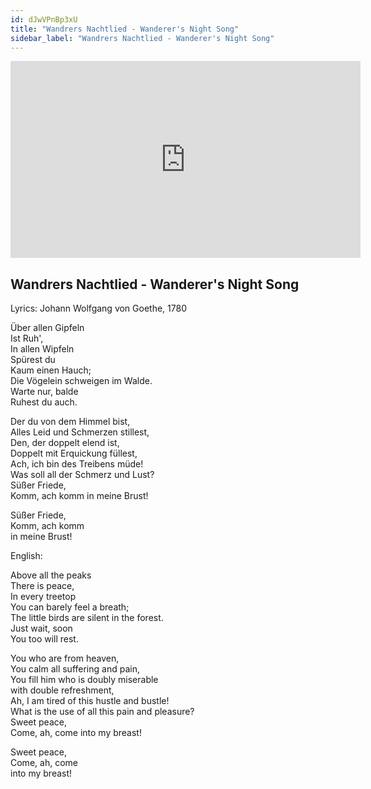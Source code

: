```yaml
---
id: dJwVPnBp3xU
title: "Wandrers Nachtlied - Wanderer's Night Song"
sidebar_label: "Wandrers Nachtlied - Wanderer's Night Song"
---
```


<div class="video-float-container">
  <iframe
    width="560"
    height="315"
    src="https://www.youtube.com/embed/dJwVPnBp3xU"
    title="YouTube video player"
    frameborder="0"
    allow="accelerometer; autoplay; clipboard-write; encrypted-media; gyroscope; picture-in-picture; web-share"
    referrerpolicy="strict-origin-when-cross-origin"
    allowfullscreen
  ></iframe>
</div>

## Wandrers Nachtlied - Wanderer's Night Song

Lyrics: Johann Wolfgang von Goethe, 1780

Über allen Gipfeln  
Ist Ruh',  
In allen Wipfeln  
Spürest du  
Kaum einen Hauch;  
Die Vögelein schweigen im Walde.  
Warte nur, balde  
Ruhest du auch.

Der du von dem Himmel bist,  
Alles Leid und Schmerzen stillest,  
Den, der doppelt elend ist,  
Doppelt mit Erquickung füllest,  
Ach, ich bin des Treibens müde!  
Was soll all der Schmerz und Lust?  
Süßer Friede,  
Komm, ach komm in meine Brust!

Süßer Friede,  
Komm, ach komm   
in meine Brust!

English:

Above all the peaks  
There is peace,  
In every treetop  
You can barely feel a breath;  
The little birds are silent in the forest.  
Just wait, soon  
You too will rest.

You who are from heaven,  
You calm all suffering and pain,  
You fill him who is doubly miserable  
with double refreshment,  
Ah, I am tired of this hustle and bustle!  
What is the use of all this pain and pleasure?  
Sweet peace,  
Come, ah, come into my breast!

Sweet peace,  
Come, ah, come  
into my breast!
